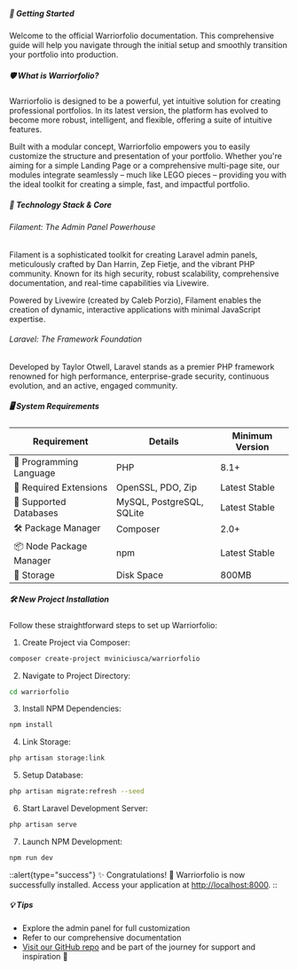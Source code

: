 ##### 🚀 Getting Started 

Welcome to the official Warriorfolio documentation. This comprehensive guide will help you navigate through the initial setup and smoothly transition your portfolio into production.

##### 🛡️ What is Warriorfolio?

Warriorfolio is designed to be a powerful, yet intuitive solution for creating professional portfolios. In its latest version, the platform has evolved to become more robust, intelligent, and flexible, offering a suite of intuitive features. 

Built with a modular concept, Warriorfolio empowers you to easily customize the structure and presentation of your portfolio. Whether you're aiming for a simple Landing Page or a comprehensive multi-page site, our modules integrate seamlessly – much like LEGO pieces – providing you with the ideal toolkit for creating a simple, fast, and impactful portfolio.

##### 🔧 Technology Stack & Core

###### Filament: The Admin Panel Powerhouse
Filament is a sophisticated toolkit for creating Laravel admin panels, meticulously crafted by Dan Harrin, Zep Fietje, and the vibrant PHP community. Known for its high security, robust scalability, comprehensive documentation, and real-time capabilities via Livewire.

Powered by Livewire (created by Caleb Porzio), Filament enables the creation of dynamic, interactive applications with minimal JavaScript expertise.

###### Laravel: The Framework Foundation
Developed by Taylor Otwell, Laravel stands as a premier PHP framework renowned for high performance, enterprise-grade security, continuous evolution, and an active, engaged community.

##### 🖥️ System Requirements 

| Requirement            | Details                   | Minimum Version |
| ---------------------- | ------------------------- | --------------- |
| 🐘 Programming Language | PHP                       | 8.1+            |
| 🧪 Required Extensions  | OpenSSL, PDO, Zip         | Latest Stable   |
| 💾 Supported Databases  | MySQL, PostgreSQL, SQLite | Latest Stable   |
| 🛠️ Package Manager      | Composer                  | 2.0+            |
| 📦 Node Package Manager | npm                       | Latest Stable   |
| 💽 Storage              | Disk Space                | 800MB           |

##### 🛠️ New Project Installation 

Follow these straightforward steps to set up Warriorfolio:

1. Create Project via Composer:
```bash
composer create-project mviniciusca/warriorfolio
```

2. Navigate to Project Directory:
```bash
cd warriorfolio
```

3. Install NPM Dependencies:
```bash
npm install
```

4. Link Storage:
```bash
php artisan storage:link
```

5. Setup Database:
```bash
php artisan migrate:refresh --seed
```

6. Start Laravel Development Server:
```bash
php artisan serve
```

7. Launch NPM Development:
```bash
npm run dev
```

::alert{type="success"}
✨ Congratulations! 🎉 Warriorfolio is now successfully installed. Access your application at [http://localhost:8000](http://localhost:8000).
::

##### 💡 Tips 
- Explore the admin panel for full customization
- Refer to our comprehensive documentation
- [Visit our GitHub repo](https://github.com/mviniciusca) and be part of the journey for support and inspiration 💜